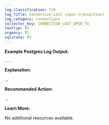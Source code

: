 ```yaml
---
log_classification: C26
log_title: Connection Lost (open transaction)
log_category: connections
collector_key: CONNECTION_LOST_OPEN_TX
tooltip: ?1
urgency: ?2
sqlstate: ?2
---
```


**Example Postgres Log Output:**

```
...
```

**Explanation:**

...

**Recommended Action:**

...

**Learn More:**

No additional resources available.
